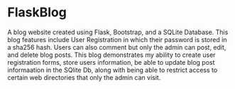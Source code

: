 # FlaskBlog
A blog website created using Flask, Bootstrap, and a SQLite Database.
This blog features include User Registration in which their password is stored in a sha256 hash. Users can also comment but only the admin can post, edit, and delete blog posts. This blog demonstrates my ability to create user registration forms, store users information, be able to update blog post informaation in the SQlite Db, along with being able to restrict access to certain web directories that only the admin can visit.
